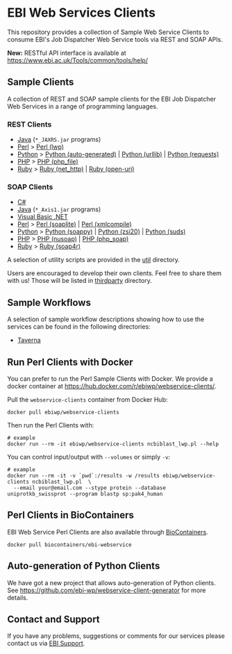 # EBI Web Services Clients

This repository provides a collection of Sample Web Service Clients to consume EBI's Job Dispatcher Web Service tools via REST and SOAP APIs.

**New:** RESTful API interface is available at https://www.ebi.ac.uk/Tools/common/tools/help/

## Sample Clients

A collection of REST and SOAP sample clients for the EBI Job Dispatcher Web Services in a range of
programming languages.

### REST Clients

* [Java](java/) (`*_JAXRS.jar` programs)
* [Perl](perl/) > [Perl (lwp)](perl/lwp)
* [Python](python/) > [Python (auto-generated)](python/auto-generated) | [Python (urllib)](python/urllib) | [Python (requests)](python/requests)
* [PHP](php/) > [PHP (php_file)](php/php_file)
* [Ruby](ruby/) > [Ruby (net_http)](ruby/net_http) | [Ruby (open-uri)](ruby/open-uri)

### SOAP Clients

* [C#](csharp/)
* [Java](java/) (`*_Axis1.jar` programs)
* [Visual Basic .NET](vb.net/)
* [Perl](perl/) > [Perl (soaplite)](perl/soaplite) | [Perl (xmlcompile)](perl/xmlcompile)
* [Python](python/) > [Python (soappy)](python/soappy) | [Python (zsi20)](python/zsi20) | [Python (suds)](python/suds)
* [PHP](php/) > [PHP (nusoap)](php/nusoap) | [PHP (php_soap)](php/php_soap)
* [Ruby](ruby/) > [Ruby (soap4r)](ruby/soap4r)

A selection of utility scripts are provided in the [util](util/) directory.

Users are encouraged to develop their own clients. Feel free to share them with us! Those will be listed in [thirdparty](thirdparty) directory.

## Sample Workflows

A selection of sample workflow descriptions showing how to use the
services can be found in the following directories:

* [Taverna](workflows/taverna/)


## Run Perl Clients with Docker

You can prefer to run the Perl Sample Clients with Docker. We provide a docker container at https://hub.docker.com/r/ebiwp/webservice-clients/.

Pull the `webservice-clients` container from Docker Hub:
```
docker pull ebiwp/webservice-clients
```

Then run the Perl Clients with:
```
# example
docker run --rm -it ebiwp/webservice-clients ncbiblast_lwp.pl --help
```

You can control input/output with `--volumes` or simply `-v`:
```
# example
docker run --rm -it -v `pwd`:/results -w /results ebiwp/webservice-clients ncbiblast_lwp.pl  \
  --email your@email.com --stype protein --database uniprotkb_swissprot --program blastp sp:pak4_human
```

## Perl Clients in BioContainers

EBI Web Service Perl Clients are also available through [BioContainers](http://biocontainers.pro/).

```
docker pull biocontainers/ebi-webservice
```

## Auto-generation of Python Clients

We have got a new project that allows auto-generation of Python clients. See https://github.com/ebi-wp/webservice-client-generator for more details.

## Contact and Support

If you have any problems, suggestions or comments for our services please
contact us via [EBI Support](http://www.ebi.ac.uk/support/index.php?query=WebServices).
